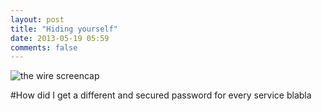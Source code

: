 ```yaml
---
layout: post
title: "Hiding yourself"
date: 2013-05-19 05:59
comments: false
---
```


![the wire screencap](./thewire.png "Avon Barksdale's hint on hinding himself")

#How did I get a different and secured password for every service
blabla
